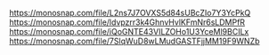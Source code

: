 https://monosnap.com/file/L2ns7J7OVXS5d84sUBcZIo7Y3YcPkQ
https://monosnap.com/file/ldvpzrr3k4GhnvHvlKFmNr6sLDMPfR
https://monosnap.com/file/iQoGNTE43VILZOHo1U3YceMl9BCILx
https://monosnap.com/file/7SlqWuD8wLMudGASTFjjMM19F9WNZb
